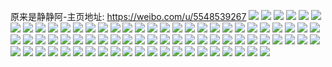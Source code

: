 原来是静静阿-主页地址: https://weibo.com/u/5548539267 
![](https://wx4.sinaimg.cn/mw2000/0063v6wPgy1h94ucyfoguj32eo37k1l2.jpg) 
![](https://wx4.sinaimg.cn/mw2000/0063v6wPgy1h94uclshftj32bt2bt1ky.jpg) 
![](https://wx4.sinaimg.cn/mw2000/0063v6wPgy1h94ud786lpj32eo37k7wk.jpg) 
![](https://wx4.sinaimg.cn/mw2000/0063v6wPgy1h94ucruo7oj32eo37k7wl.jpg) 
![](https://wx4.sinaimg.cn/mw2000/0063v6wPgy1h94uci5ce7j32c0355u0y.jpg) 
![](https://wx4.sinaimg.cn/mw2000/0063v6wPgy1h94ucd7cfxj32eo37knph.jpg) 
![](https://wx4.sinaimg.cn/mw2000/0063v6wPgy1h94udc2ovoj32eo37k7wk.jpg) 
![](https://wx4.sinaimg.cn/mw2000/0063v6wPgy1h94ud36ppyj32eo37ku0z.jpg) 
![](https://wx4.sinaimg.cn/mw2000/0063v6wPgy1h94udgni7mj32eo37k7wk.jpg) 
![](https://wx4.sinaimg.cn/mw2000/0063v6wPgy1h8prjautwtj32c02c01ky.jpg) 
![](https://wx4.sinaimg.cn/mw2000/0063v6wPgy1h8prjt7xssj32c02c0kjl.jpg) 
![](https://wx4.sinaimg.cn/mw2000/0063v6wPgy1h8prjcasrdj32c02c0b2a.jpg) 
![](https://wx4.sinaimg.cn/mw2000/0063v6wPgy1h8prj9nobsj32c02c0hdt.jpg) 
![](https://wx4.sinaimg.cn/mw2000/0063v6wPgy1h8lbn1hlclj336c36chdx.jpg) 
![](https://wx4.sinaimg.cn/mw2000/0063v6wPgy1h8lbmxo8xjj32dr36cu0y.jpg) 
![](https://wx4.sinaimg.cn/mw2000/0063v6wPgy1h8jver4mbnj33402c0hdv.jpg) 
![](https://wx4.sinaimg.cn/mw2000/0063v6wPgy1h8jvf2qf5aj32io1w01kz.jpg) 
![](https://wx4.sinaimg.cn/mw2000/0063v6wPgy1h8jveu1st0j32c92c91l0.jpg) 
![](https://wx4.sinaimg.cn/mw2000/0063v6wPgy1h8jvem38glj32d035c7wl.jpg) 
![](https://wx4.sinaimg.cn/mw2000/0063v6wPgy1h8jvf09qr5j32c02c0kjp.jpg) 
![](https://wx4.sinaimg.cn/mw2000/0063v6wPgy1h8jvewfy3uj336c2dqx6q.jpg) 
![](https://wx4.sinaimg.cn/mw2000/0063v6wPgy1h8jvemmyahj30wi1yc7ff.jpg) 
![](https://wx4.sinaimg.cn/mw2000/0063v6wPgy1h8hszpl5n0j31o0280npd.jpg) 
![](https://wx4.sinaimg.cn/mw2000/0063v6wPgy1h8hszr2vmfj31o0280qv5.jpg) 
![](https://wx4.sinaimg.cn/mw2000/0063v6wPly1h83b38a0kfj30wi0tlwhv.jpg) 
![](https://wx4.sinaimg.cn/mw2000/0063v6wPly1h83b577klqj33402c0b2c.jpg) 
![](https://wx4.sinaimg.cn/mw2000/0063v6wPly1h7uiq2uqaqj30s21iedmc.jpg) 
![](https://wx4.sinaimg.cn/mw2000/0063v6wPly1h7uiren5jqj30wi1acgtr.jpg) 
![](https://wx4.sinaimg.cn/mw2000/0063v6wPgy1h7npisze95j336c36cx6s.jpg) 
![](https://wx4.sinaimg.cn/mw2000/0063v6wPgy1h7npixgd8ij32dr36c4qt.jpg) 
![](https://wx4.sinaimg.cn/mw2000/0063v6wPgy1h7npinjuusj32dr36ce85.jpg) 
![](https://wx4.sinaimg.cn/mw2000/0063v6wPgy1h7npj2v08ij32o01s0e82.jpg) 
![](https://wx4.sinaimg.cn/mw2000/0063v6wPgy1h7npj3zmk8j32o01s0kjl.jpg) 
![](https://wx4.sinaimg.cn/mw2000/0063v6wPgy1h7npj8m6ywj32gg2brb2b.jpg) 
![](https://wx4.sinaimg.cn/mw2000/0063v6wPgy1h7mk6b9y2qj31o01o0e81.jpg) 
![](https://wx4.sinaimg.cn/mw2000/0063v6wPgy1h7mk6cxnnij31o01o0b29.jpg) 
![](https://wx4.sinaimg.cn/mw2000/0063v6wPly1h7m6epg9pvj32c02c0x6p.jpg) 
![](https://wx4.sinaimg.cn/mw2000/0063v6wPly1h7m6exbw2wj31o0280hdv.jpg) 
![](https://wx4.sinaimg.cn/mw2000/0063v6wPly1h7m6eyrcbej32c02c01ky.jpg) 
![](https://wx4.sinaimg.cn/mw2000/0063v6wPly1h7m6es8c72j32c0340b2b.jpg) 
![](https://wx4.sinaimg.cn/mw2000/0063v6wPgy1h76c1ywcy7j31o0280tkc.jpg) 
![](https://wx4.sinaimg.cn/mw2000/0063v6wPgy1h76c23tu1sj31o02804qq.jpg) 
![](https://wx4.sinaimg.cn/mw2000/0063v6wPgy1h76c21tcqwj31o0280dqg.jpg) 
![](https://wx4.sinaimg.cn/mw2000/0063v6wPgy1h76c269xonj31o02807wi.jpg) 
![](https://wx4.sinaimg.cn/mw2000/0063v6wPgy1h6jwaw3ntsj32c02c0kjm.jpg) 
![](https://wx4.sinaimg.cn/mw2000/0063v6wPgy1h6jwb78g3dj32dr367e82.jpg) 
![](https://wx4.sinaimg.cn/mw2000/0063v6wPly1h646lwc0atj33402c0asr.jpg) 
![](https://wx4.sinaimg.cn/mw2000/0063v6wPly1h646li6ao1j32c03404lj.jpg) 
![](https://wx4.sinaimg.cn/mw2000/0063v6wPgy1h5fvm2bzefj32o01s0e81.jpg) 
![](https://wx4.sinaimg.cn/mw2000/0063v6wPgy1h5fvm13v76j315o1n14no.jpg) 
![](https://wx4.sinaimg.cn/mw2000/0063v6wPgy1h5fvlygvppj32o01s01ky.jpg) 
![](https://wx4.sinaimg.cn/mw2000/0063v6wPgy1h5fvm4o8s6j32c02c0qv5.jpg) 
![](https://wx4.sinaimg.cn/mw2000/0063v6wPgy1h5fvlugn50j31vw2tv4qs.jpg) 
![](https://wx4.sinaimg.cn/mw2000/0063v6wPgy1h5fvmbabp0j32c02c04qq.jpg) 
![](https://wx4.sinaimg.cn/mw2000/0063v6wPgy1h5fvm9uv9cj32c02c07wi.jpg) 
![](https://wx4.sinaimg.cn/mw2000/0063v6wPgy1h5fvme7pqpj32c02c0u0x.jpg) 
![](https://wx4.sinaimg.cn/mw2000/0063v6wPgy1h5fvm85zwbj33344mo1l0.jpg) 
![](https://wx4.sinaimg.cn/mw2000/0063v6wPgy1h5a1yifbqbj32c02c07wi.jpg) 
![](https://wx4.sinaimg.cn/mw2000/0063v6wPgy1h5a1yaujj3j32c02c04qq.jpg) 
![](https://wx4.sinaimg.cn/mw2000/0063v6wPgy1h4rglp8m0sj315o1qi7wh.jpg) 
![](https://wx4.sinaimg.cn/mw2000/0063v6wPgy1h4rglmur8tj32bu27du0y.jpg) 
![](https://wx4.sinaimg.cn/mw2000/0063v6wPgy1h4rgmh6cojj315o1qi1kx.jpg) 
![](https://wx4.sinaimg.cn/mw2000/0063v6wPgy1h4rgma93uhj33402c0x6r.jpg) 
![](https://wx4.sinaimg.cn/mw2000/0063v6wPgy1h4rglbw5vnj33402c0qv6.jpg) 
![](https://wx4.sinaimg.cn/mw2000/0063v6wPgy1h4rgm4hormj32bk33ze83.jpg) 
![](https://wx4.sinaimg.cn/mw2000/0063v6wPgy1h4rgml7kjbj33402c07wk.jpg) 
![](https://wx4.sinaimg.cn/mw2000/0063v6wPgy1h4rgmfgjpxj32dc2dckjm.jpg) 
![](https://wx4.sinaimg.cn/mw2000/0063v6wPgy1h4rglimyn2j32c0340qv7.jpg) 
![](https://wx4.sinaimg.cn/mw2000/0063v6wPgy1h4rglsgmelj31o02804qq.jpg) 
![](https://wx4.sinaimg.cn/mw2000/0063v6wPgy1h4rgmmsdobj33402c07wi.jpg) 
![](https://wx4.sinaimg.cn/mw2000/0063v6wPgy1h4rglyw63fj32c03401l0.jpg) 
![](https://wx4.sinaimg.cn/mw2000/0063v6wPgy1gy0vxb1nddj32c02c0hdu.jpg) 
![](https://wx4.sinaimg.cn/mw2000/0063v6wPgy1gy0vxa1j8yj322o3417wi.jpg) 
![](https://wx4.sinaimg.cn/mw2000/0063v6wPgy1gy0vxd4gv3j32c02c0b2a.jpg) 
![](https://wx4.sinaimg.cn/mw2000/0063v6wPgy1gy0vxttvt4j32801pj1ky.jpg) 
![](https://wx4.sinaimg.cn/mw2000/0063v6wPgy1gy0vxe9qtwj32c02c0b2a.jpg) 
![](https://wx4.sinaimg.cn/mw2000/0063v6wPgy1gy0vxsvdbnj32801oz1ky.jpg) 
